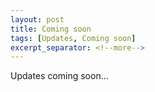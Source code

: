 ```yaml
---
layout: post
title: Coming soon
tags: [Updates, Coming soon]
excerpt_separator: <!--more-->
---
```


Updates coming soon...
